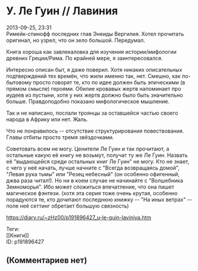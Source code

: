 У. Ле Гуин // Лавиния
=====================

  
2013-09-25, 23:31  
 Римейк-спинофф последних глав Энеиды Вергилия. Хотел прочитать оригинал, но узрел, что он зело большой. Передумал.   
   
 Книга хороша как завлекаловка для изучения истории/мифологии древних Греции/Рима. По крайней мере, я заинтересовался.   
   
 Интересно описан быт, я даже поверил. Хотя никаких описательных подтверждений тех времён, что жили именно так, нет. Смешно, как по-бытовому просто говорят те, кто по идее должен быть эпическими (в прямом смысле) героями. Обилие кровавых жертв напоминает про иудеев из пустыни, хотя у них жертв должно было быть значительно больше. Правдоподобно показано мифологическое мышление.   
   
 Так и не написано, послали троянцы за оставшейся частью своего народа в Африку или нет. Жаль.   
   
 Что не понравилось -- отсутствие структурирования повествования. Главы отбиты просто тремя звёздочками.   
   
 Советовать всем не могу. Ценители Ле Гуин и так прочитают, а остальные какую её книгу не возьмут, получат ту же Ле Гуин. Назвать её "выдающейся среди остальных книг Ле Гуин" не могу. Кто не знает, с чего у неё начать, лучше начните с "Всегда возвращаясь домой", "Левая рука тьмы" или "Резец небесный" (он особенно офигенный, джва раза читал!). Но ни в коем случае не начинайте с "Волшебника Земноморья". Ибо может сложиться впечатление, что она пишет магическое фэнтези. (хотя эта серия тоже очень крутая, особенно порадуются те, кто дочитают последнюю книжку -- "На иных ветрах" -- поле неё сеттинг обретает большую связность)   
  
<https://diary.ru/~zHz00/p191896427_u-le-guin-laviniya.htm>  
  
Теги:  
[[Книги]]  
ID: p191896427  


(Комментариев нет)
------------------